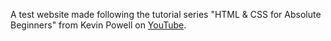 A test website made following the tutorial series "HTML & CSS for Absolute Beginners" from Kevin Powell on [YouTube](https://www.youtube.com/watch?v=1L2YiWdaUDM&list=PL4-IK0AVhVjOJs_UjdQeyEZ_cmEV3uJvx).
